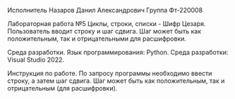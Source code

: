 Исполнитель Назаров Данил Александрович Группа Фт-220008

Лабораторная работа №5 Циклы, строки, списки - Шифр Цезаря. Пользователь вводит строку и шаг сдвига. Шаг может быть как положительным, так и отрицательными для расшифровки.

Среда разработки. Язык программирования: Python. Среда разработки: Visual Studio 2022.

Инструкция по работе. По запросу программы необходимо ввести строку, а затем шаг сдвига. Шаг может быть как положительным, так и отрицательным (для расшифровки).
